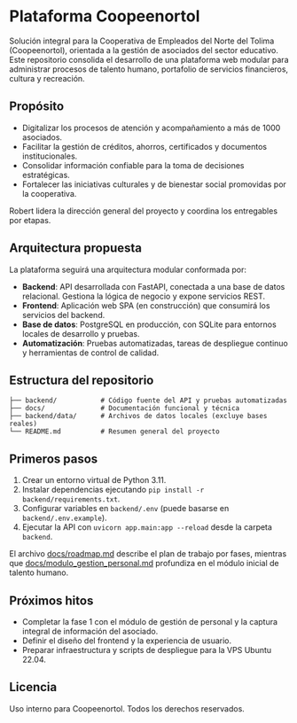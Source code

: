 # Plataforma Coopeenortol

Solución integral para la Cooperativa de Empleados del Norte del Tolima (Coopeenortol), orientada a la gestión de asociados del sector educativo. Este repositorio consolida el desarrollo de una plataforma web modular para administrar procesos de talento humano, portafolio de servicios financieros, cultura y recreación.

## Propósito

- Digitalizar los procesos de atención y acompañamiento a más de 1000 asociados.
- Facilitar la gestión de créditos, ahorros, certificados y documentos institucionales.
- Consolidar información confiable para la toma de decisiones estratégicas.
- Fortalecer las iniciativas culturales y de bienestar social promovidas por la cooperativa.

Robert lidera la dirección general del proyecto y coordina los entregables por etapas.

## Arquitectura propuesta

La plataforma seguirá una arquitectura modular conformada por:

- **Backend**: API desarrollada con FastAPI, conectada a una base de datos relacional. Gestiona la lógica de negocio y expone servicios REST.
- **Frontend**: Aplicación web SPA (en construcción) que consumirá los servicios del backend.
- **Base de datos**: PostgreSQL en producción, con SQLite para entornos locales de desarrollo y pruebas.
- **Automatización**: Pruebas automatizadas, tareas de despliegue continuo y herramientas de control de calidad.

## Estructura del repositorio

```
├── backend/           # Código fuente del API y pruebas automatizadas
├── docs/              # Documentación funcional y técnica
├── backend/data/      # Archivos de datos locales (excluye bases reales)
└── README.md          # Resumen general del proyecto
```

## Primeros pasos

1. Crear un entorno virtual de Python 3.11.
2. Instalar dependencias ejecutando `pip install -r backend/requirements.txt`.
3. Configurar variables en `backend/.env` (puede basarse en `backend/.env.example`).
4. Ejecutar la API con `uvicorn app.main:app --reload` desde la carpeta `backend`.

El archivo [docs/roadmap.md](docs/roadmap.md) describe el plan de trabajo por fases, mientras que [docs/modulo_gestion_personal.md](docs/modulo_gestion_personal.md) profundiza en el módulo inicial de talento humano.

## Próximos hitos

- Completar la fase 1 con el módulo de gestión de personal y la captura integral de información del asociado.
- Definir el diseño del frontend y la experiencia de usuario.
- Preparar infraestructura y scripts de despliegue para la VPS Ubuntu 22.04.

## Licencia

Uso interno para Coopeenortol. Todos los derechos reservados.
